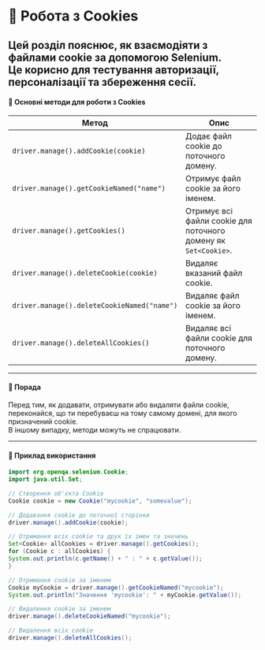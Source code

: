 # 🍪 Робота з Cookies
Цей розділ пояснює, як взаємодіяти з файлами cookie за допомогою Selenium.  
Це корисно для тестування авторизації, персоналізації та збереження сесії.
---
#### 📌 Основні методи для роботи з Cookies

| Метод                                      | Опис                                                        |
|--------------------------------------------|-------------------------------------------------------------|
| `driver.manage().addCookie(cookie)`        | Додає файл cookie до поточного домену.                      |
| `driver.manage().getCookieNamed("name")`   | Отримує файл cookie за його іменем.                         |
| `driver.manage().getCookies()`             | Отримує всі файли cookie для поточного домену як `Set<Cookie>`. |
| `driver.manage().deleteCookie(cookie)`     | Видаляє вказаний файл cookie.                               |
| `driver.manage().deleteCookieNamed("name")`| Видаляє файл cookie за його іменем.                         |
| `driver.manage().deleteAllCookies()`       | Видаляє всі файли cookie для поточного домену.              |

---
#### 🧠 Порада
Перед тим, як додавати, отримувати або видаляти файли cookie, переконайся, що ти перебуваєш на тому самому домені, для якого призначений cookie.  
В іншому випадку, методи можуть не спрацювати.

---
#### 📘 Приклад використання
```java
import org.openqa.selenium.Cookie;
import java.util.Set;

// Створення об'єкта Cookie
Cookie cookie = new Cookie("mycookie", "somevalue");

// Додавання cookie до поточної сторінки
driver.manage().addCookie(cookie);

// Отримання всіх cookie та друк їх імен та значень
Set<Cookie> allCookies = driver.manage().getCookies();
for (Cookie c : allCookies) {
System.out.println(c.getName() + " : " + c.getValue());
}

// Отримання cookie за іменем
Cookie myCookie = driver.manage().getCookieNamed("mycookie");
System.out.println("Значення 'mycookie': " + myCookie.getValue());

// Видалення cookie за іменем
driver.manage().deleteCookieNamed("mycookie");

// Видалення всіх cookie
driver.manage().deleteAllCookies();
```